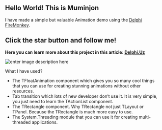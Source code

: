 ## Hello World! This is Muminjon
I have made a simple but valuable Animation demo using the [Delphi FireMonkey](https://www.embarcadero.com/products/delphi).

## Click the star button and follow me!

**Here you can learn more about this project in this article: [Delphi.Uz](https://delphi.uz/2018/10/15/delphi-programming-language/a-new-ttask-based-login-form-with-tfloatanimation/)**

![enter image description here](https://i2.wp.com/delphi.uz/wp-content/uploads/2017/01/A-New-TTask-based-Login-Form-with-TFloatAnimation.png?resize=320,320&ssl=1)

What I have used? 

 - The TFloatAnimation component which gives you so many cool things that you can use for creating stunning animations without other resources.
 - Tab transition which lots of  new developer don’t use it. It is very simple, you just need to learn the TActionList component.
 - The TRectangle component. Why TRectangle not just TLayout or TPanel. Because the TRectangle is much more easy to use.
 - The System.Threading module that you can use it for creating multi-threaded applications.
